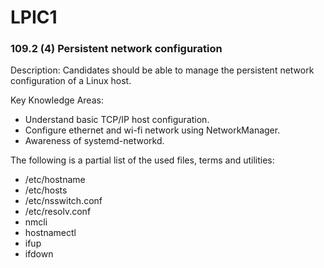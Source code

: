 # LPIC1

### 109.2 (4) Persistent network configuration

Description: Candidates should be able to manage the persistent network configuration of a Linux host.

Key Knowledge Areas:
  * Understand basic TCP/IP host configuration.
  *  Configure ethernet and wi-fi network using NetworkManager.
  * Awareness of systemd-networkd.

The following is a partial list of the used files, terms and utilities:
 *  /etc/hostname
 * /etc/hosts
 * /etc/nsswitch.conf
 * /etc/resolv.conf
 * nmcli
 * hostnamectl
 * ifup
 * ifdown
 
 
